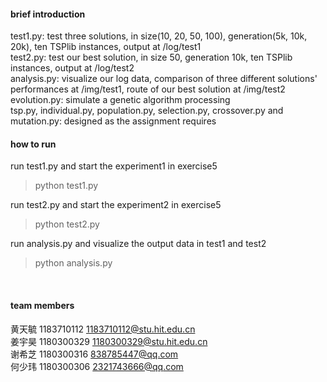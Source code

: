 #### brief introduction
test1.py: test three solutions, in size(10, 20, 50, 100), generation(5k, 10k, 20k), ten TSPlib instances, output at /log/test1
<br>
test2.py: test our best solution, in size 50, generation 10k, ten TSPlib instances, output at /log/test2
<br>
analysis.py: visualize our log data, comparison of three different solutions' performances at /img/test1, route of our best solution at /img/test2
<br>
evolution.py: simulate a genetic algorithm processing
<br>
tsp.py, individual.py, population.py, selection.py, crossover.py and mutation.py: designed as the assignment requires
<br>

#### how to run
run test1.py and start the experiment1 in exercise5
>python test1.py

run test2.py and start the experiment2 in exercise5
>python test2.py

run analysis.py and visualize the output data in test1 and test2
>python analysis.py
<br>

#### team members
黄天毓 1183710112 1183710112@stu.hit.edu.cn<br>
姜宇昊 1180300329 1180300329@stu.hit.edu.cn<br>
谢希芝 1180300316 838785447@qq.com<br>
何少玮 1180300306 2321743666@qq.com<br>
